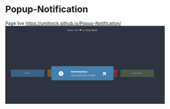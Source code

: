 # Popup-Notification
Page live https://umitrock.github.io/Popup-Notification/
<img src="https://github.com/UmitRock/Popup-Notification/blob/main/page.png?raw=true" alt="">


